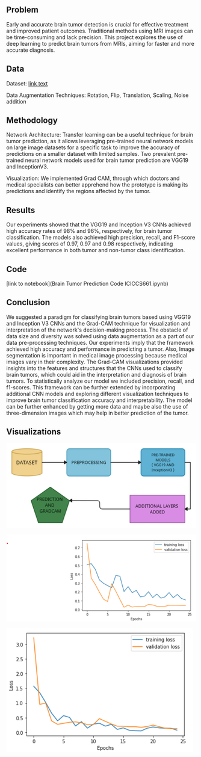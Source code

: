 ## Problem
Early and accurate brain tumor detection is crucial for effective treatment and improved patient outcomes.
Traditional methods using MRI images can be time-consuming and lack precision.
This project explores the use of deep learning to predict brain tumors from MRIs, aiming for faster and more accurate diagnosis.

## Data
Dataset: [link text](https://www.kaggle.com/datasets/navoneel/brain-mri-images-for-brain-tumor-detection)

Data Augmentation Techniques: Rotation, Flip, Translation, Scaling, Noise addition

## Methodology
Network Architecture: Transfer learning can be a useful technique for brain tumor prediction, as it allows leveraging pre-trained 
neural network models on large image datasets for a specific task to improve the accuracy of predictions on a smaller dataset with
limited samples. Two prevalent pre-trained neural network models used for brain tumor prediction are VGG19 and InceptionV3.

Visualization: We implemented Grad CAM, through which doctors and medical specialists can better apprehend how the prototype is making 
its predictions and identify the regions affected by the tumor.

## Results
Our experiments showed that the VGG19 and Inception V3 CNNs achieved high accuracy rates of 98% and 96%, respectively, 
for brain tumor classification. The models also achieved high precision, recall, and F1-score values, giving 
scores of 0.97, 0.97 and 0.98 respectively, indicating excellent performance in both tumor and non-tumor class identification. 

## Code
[link to notebook](Brain Tumor Prediction Code ICICCS661.ipynb)

## Conclusion
We suggested a paradigm for classifying brain tumors based using VGG19 and Inception V3 CNNs and 
the Grad-CAM technique for visualization and interpretation of the network's decision-making process. The obstacle of 
data size and diversity was solved using data augmentation as a part of our data pre-processing techniques. Our experiments 
imply that the framework achieved high accuracy and performance in predicting a tumor. Also, Image segmentation 
is important in medical image processing because medical images vary in their complexity. The Grad-CAM 
visualizations provided insights into the features and structures that the CNNs used to classify brain tumors, which 
could aid in the interpretation and diagnosis of brain tumors. To statistically analyze our model we included precision, 
recall, and f1-scores. This framework can be further extended by incorporating additional CNN models and exploring 
different visualization techniques to improve brain tumor classification accuracy and interpretability. The model can be 
further enhanced by getting more data and maybe also the use of three-dimension images which may help in better 
prediction of the tumor.

## Visualizations

![Flowchart](images/Flowchart.png)




![VGG19 Loss](images/vgg19_loss.png)



![InceptionV3 Loss](images/inceptionv3_loss.png)
